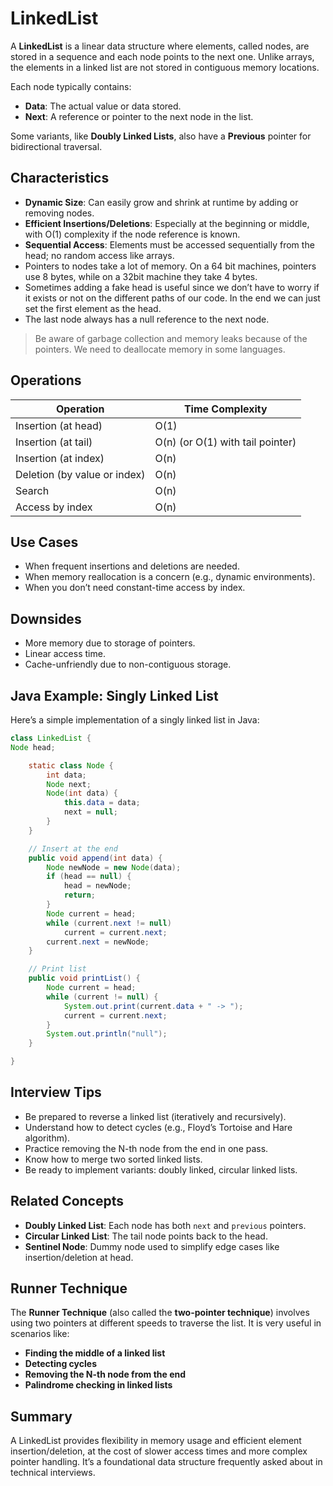 # LinkedList

A **LinkedList** is a linear data structure where elements, called nodes, are stored in a sequence and each node points to the next one. Unlike arrays, the elements in a linked list are not stored in contiguous memory locations.

Each node typically contains:

- **Data**: The actual value or data stored.
- **Next**: A reference or pointer to the next node in the list.

Some variants, like **Doubly Linked Lists**, also have a **Previous** pointer for bidirectional traversal.

## Characteristics

- **Dynamic Size**: Can easily grow and shrink at runtime by adding or removing nodes.
- **Efficient Insertions/Deletions**: Especially at the beginning or middle, with O(1) complexity if the node reference is known.
- **Sequential Access**: Elements must be accessed sequentially from the head; no random access like arrays.
- Pointers to nodes take a lot of memory. On a 64 bit machines, pointers use 8 bytes, while on a 32bit machine they take 4 bytes.
- Sometimes adding a fake head is useful since we don’t have to worry if it exists or not on the different paths of our code. In the end we can just set the first element as the head.
- The last node always has a null reference to the next node.

> Be aware of garbage collection and memory leaks because of the pointers. We need to deallocate memory in some languages.

## Operations

| Operation                    | Time Complexity                  |
| ---------------------------- | -------------------------------- |
| Insertion (at head)          | O(1)                             |
| Insertion (at tail)          | O(n) (or O(1) with tail pointer) |
| Insertion (at index)         | O(n)                             |
| Deletion (by value or index) | O(n)                             |
| Search                       | O(n)                             |
| Access by index              | O(n)                             |

## Use Cases

- When frequent insertions and deletions are needed.
- When memory reallocation is a concern (e.g., dynamic environments).
- When you don’t need constant-time access by index.

## Downsides

- More memory due to storage of pointers.
- Linear access time.
- Cache-unfriendly due to non-contiguous storage.

## Java Example: Singly Linked List

Here’s a simple implementation of a singly linked list in Java:

```java
class LinkedList {
Node head;

    static class Node {
        int data;
        Node next;
        Node(int data) {
            this.data = data;
            next = null;
        }
    }

    // Insert at the end
    public void append(int data) {
        Node newNode = new Node(data);
        if (head == null) {
            head = newNode;
            return;
        }
        Node current = head;
        while (current.next != null)
            current = current.next;
        current.next = newNode;
    }

    // Print list
    public void printList() {
        Node current = head;
        while (current != null) {
            System.out.print(current.data + " -> ");
            current = current.next;
        }
        System.out.println("null");
    }

}
```

## Interview Tips

- Be prepared to reverse a linked list (iteratively and recursively).
- Understand how to detect cycles (e.g., Floyd’s Tortoise and Hare algorithm).
- Practice removing the N-th node from the end in one pass.
- Know how to merge two sorted linked lists.
- Be ready to implement variants: doubly linked, circular linked lists.

## Related Concepts

- **Doubly Linked List**: Each node has both `next` and `previous` pointers.
- **Circular Linked List**: The tail node points back to the head.
- **Sentinel Node**: Dummy node used to simplify edge cases like insertion/deletion at head.

## Runner Technique

The **Runner Technique** (also called the **two-pointer technique**) involves using two pointers at different speeds to traverse the list. It is very useful in scenarios like:

- **Finding the middle of a linked list**
- **Detecting cycles**
- **Removing the N-th node from the end**
- **Palindrome checking in linked lists**

## Summary

A LinkedList provides flexibility in memory usage and efficient element insertion/deletion, at the cost of slower access times and more complex pointer handling. It’s a foundational data structure frequently asked about in technical interviews.
